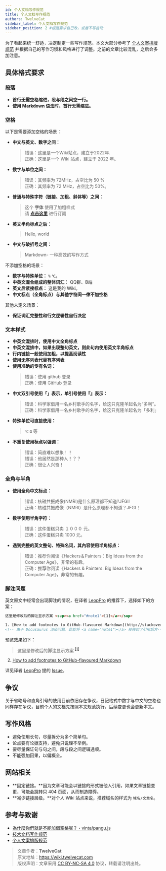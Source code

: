 ```yaml
---
id: 个人文档写作规范
title: 个人文档写作规范
authors: TwelveCat
sidebar_label: 个人文档写作规范
sidebar_position: 2 #根据需求自己改，或者不写自动
---
```


为了看起来统一舒适，决定制定一些写作规范。本文大部分参考了 [个人文案排版规范](https://wiki-power.com/%E4%B8%AA%E4%BA%BA%E6%96%87%E6%A1%88%E6%8E%92%E7%89%88%E8%A7%84%E8%8C%83) 并根据自己的写作习惯和风格进行了调整。之前的文章比较混乱，之后会多加注意。

## 具体格式要求

### 段落

- **首行无需空格缩进，段与段之间空一行。**
- **使用 Markdown 语法时，首行无需缩进。**

### 空格

以下是需要添加空格的场景：

- **中文与英文、数字之间：**
   > 错误：这里是一个Wiki站点，建立于2022年.  
   > 正确：这里是一个 Wiki 站点，建立于 2022 年。
- **数字与单位之间：**
   > 错误：其频率为 72MHz，占空比为 50 %  
   > 正确：其频率为 72 MHz，占空比为 50%。
- **普通与特殊字符（链接、加粗、斜体等）之间：**
   > 这个 **字体** 使用了加粗样式  
   > 请 **[点击这里](https://wiki.twelvecat.cn/)** 进行订阅
- **英文半角标点之后：**
   > Hello, world
- **中文与破折号之间：**
   > Markdown- 一种高效的写作方式

不添加空格的场景：

- **数字与特殊单位：** `%` `℃`。
- **中英文混合组成的整体词汇：** QQ群、B站
- **英文后紧接标点：** 这是我的 Wiki。
- **中文标点（全角标点）与其他字符间一律不加空格**

其他未定义场景：
- **保证词汇完整性和行文逻辑性自行决定**

### 文本样式

- **中英文混排时，使用中文全角标点**
- **中英文混排中，如果出现整句英文，则此句内使用英文半角标点**
- **行内链接一般使用加粗，以提高阅读性**
- **使用无序列表代替有序列表**
- **使用准确的专有名词：**
   > 错误：使用 github 登录  
   > 正确：使用 GitHub 登录
- **中文双引号使用「」表示，单引号使用『』表示：**
   > 错误：科学家借用一名乡村歌手的名字，给这只克隆羊起名为“多利”。
   > 正确：科学家借用一名乡村歌手的名字，给这只克隆羊起名为「多利」
- **特殊单位可直接使用：**
   > `℃` `Ω` 等
- **不重复使用标点以强调：**
   > 错误：简直难以想象！！  
   > 错误：他居然是那种人！？？  
   > 正确：很让人兴奋！

### 全角与半角

- **使用全角中文标点：**
   > 错误：核磁共振成像(NMRI)是什么原理都不知道?JFGI!  
   > 正确：核磁共振成像（NMRI）是什么原理都不知道？JFGI！
- **数字使用半角字符：**
   > 错误：这件蛋糕只卖 １０００ 元。  
   > 正确：这件蛋糕只卖 1000 元。
- **遇到完整的英文整句、特殊名词，其內容使用半角标点：**
   > 错误：推荐你阅读《Hackers＆Painters：Big Ideas from the Computer Age》，非常的有趣。  
   > 正确：推荐你阅读《Hackers & Painters: Big Ideas from the Computer Age》，非常的有趣。

### 脚注问题

英文原文中经常会出现脚注的情况，在译者 [LeopPro](https://github.com/LeopPro) 的推荐下，选择如下的方案：

```html
这里是修改后的脚注显示方案 <sup><a href="#note1">[1]</a></sup>

1. [How to add footnotes to GitHub-flavoured Markdown](http://stackoverflow.com/questions/25579868/how-to-add-footnotes-to-github-flavoured-markdown)<a name="note1"></a> 
<!-- 由于 Docusaurus 渲染问题，此处将 <a name="note1"></a> 转移到了引用后方-->
```

预览效果如下：

> 这里是修改后的脚注显示方案 <sup><a href="#note1">[1]</a></sup>

2. [How to add footnotes to GitHub-flavoured Markdown](http://stackoverflow.com/questions/25579868/how-to-add-footnotes-to-github-flavoured-markdown)<a name="note1"></a>

详见译者 [LeopPro](https://github.com/LeopPro) 提的 [Issue](https://github.com/xitu/gold-miner/issues/3153)。

## 争议

关于省略号和直角引号的使用目前依旧存在争议，日记格式中数字与中文的空格也同样存在争议，目前个人的文档先按照本文规范执行，后续变更也会更新本文。

## 写作风格

- 避免使用长句，尽量拆分为多个简单句。
- 论点要有论据支持，避免只说理不举例。
- 要尽量保证句与句之间，段与段之间逻辑通顺。
- 不能强加因果，以偏概全。

## 网站相关

- **固定链接。**因为文章可能会以链接的形式被他人引用，如果文章链接变更，可能会跳转只 404 页面，从而制造障碍。
- **减少链接层级。**对个人 Wiki 站点来说，推荐域名的样式为 `域名/文章名`。

## 参考与致谢

- [為什麼你們就是不能加個空格呢？・vinta/pangu.js](https://github.com/vinta/pangu.js)
- [技术文档写作规范](https://wiki-power.com/%E6%8A%80%E6%9C%AF%E6%96%87%E6%A1%A3%E5%86%99%E4%BD%9C%E8%A7%84%E8%8C%83)
- [个人文案排版规范](https://wiki-power.com/%E4%B8%AA%E4%BA%BA%E6%96%87%E6%A1%88%E6%8E%92%E7%89%88%E8%A7%84%E8%8C%83)


> 文章作者：**TwelveCat**  
> 原文地址：<https://wiki.twelvecat.com>  
> 版权声明：文章采用 [CC BY-NC-SA 4.0](https://creativecommons.org/licenses/by/4.0/deed.zh) 协议，转载请注明出处。